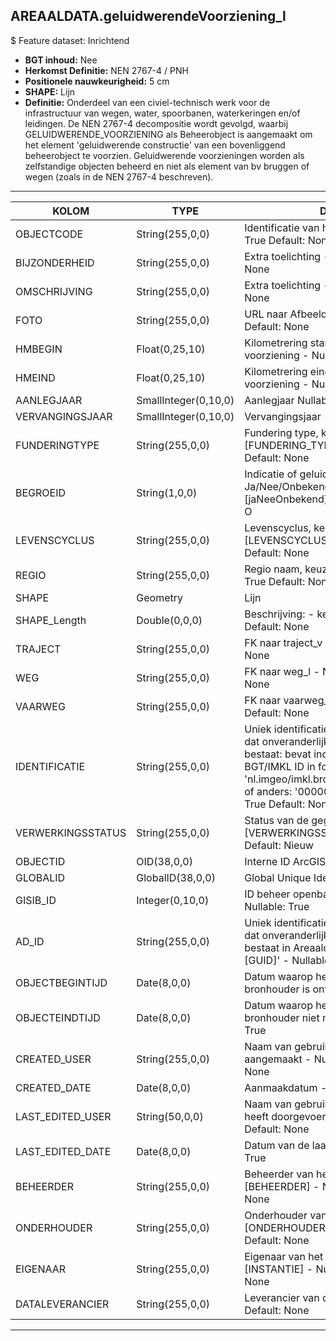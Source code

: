 ﻿## AREAALDATA.geluidwerendeVoorziening_l

$ Feature dataset: Inrichtend

* __BGT inhoud:__ Nee
* __Herkomst Definitie:__ NEN 2767-4 / PNH
* __Positionele nauwkeurigheid:__ 5 cm
* __SHAPE:__ Lijn
* __Definitie:__ Onderdeel van een civiel-technisch werk voor de infrastructuur van wegen, water, spoorbanen, waterkeringen en/of leidingen. De NEN 2767-4 decompositie wordt gevolgd, waarbij GELUIDWERENDE_VOORZIENING als Beheerobject is aangemaakt om het element 'geluidwerende constructie' van een bovenliggend beheerobject te voorzien.
Geluidwerende voorzieningen worden als zelfstandige objecten beheerd en niet als element van bv bruggen of wegen (zoals in de NEN 2767-4 beschreven).


***

|KOLOM                               |TYPE              |DEFINITIE|
|------                              |----              |-----    |
|OBJECTCODE                          |String(255,0,0)     |Identificatie van het object - Nullable: True Default: None|
|BIJZONDERHEID                       |String(255,0,0)     |Extra toelichting - Nullable: True Default: None|
|OMSCHRIJVING                        |String(255,0,0)     |Extra toelichting - Nullable: True Default: None|
|FOTO                                |String(255,0,0)     |URL naar Afbeelding - Nullable: True Default: None||
|HMBEGIN                             |Float(0,25,10)      |Kilometrering start Geluidwerende voorziening - Nullable: True|
|HMEIND                              |Float(0,25,10)      |Kilometrering eind Geluidwerende voorziening - Nullable: True|
|AANLEGJAAR                          |SmallInteger(0,10,0)|Aanlegjaar Nullable: True|
|VERVANGINGSJAAR                     |SmallInteger(0,10,0)|Vervangingsjaar - Nullable: True|
|FUNDERINGTYPE                       |String(255,0,0)     |Fundering type, keuzelijst [FUNDERING_TYPE] - Nullable: True Default: None|
|BEGROEID                            |String(1,0,0)       |Indicatie of geluidsscherm begroeid is: Ja/Nee/Onbekend, keuzelijst [jaNeeOnbekend] Nullable: False Default: O|
|LEVENSCYCLUS                        |String(255,0,0)     |Levenscyclus, keuzelijst [LEVENSCYCLUS] - Nullable: True Default: None|
|REGIO                               |String(255,0,0)     |Regio naam, keuzelijst [REGIO] - Nullable: True Default: None|
|SHAPE                               |Geometry            |Lijn|
|SHAPE_Length                        |Double(0,0,0)       |Beschrijving: - keuzelijst [] Nullable: True Default: None|
|TRAJECT                             |String(255,0,0)     |FK naar traject_v - Nullable: True Default: None|
|WEG                                 |String(255,0,0)     |FK naar weg_l - Nullable: True Default: None|
|VAARWEG                             |String(255,0,0)     |FK naar vaarweg_l - Nullable: True Default: None|
|IDENTIFICATIE                       |String(255,0,0)    |Uniek identificatienummer voor het object dat onveranderlijk is zolang het object bestaat: bevat indien van toepassing BGT/IMKL ID in format 'nl.imgeo/imkl.bronhouderscode.LokaalID' of anders: '00000'.LokaalID - Nullable: True Default: None|
|VERWERKINGSSTATUS                   |String(255,0,0)    |Status van de gegevens, keuzelijst [VERWERKINGSSTATUS] - Nullable: False Default: Nieuw|
|OBJECTID                            |OID(38,0,0)        |Interne ID ArcGIS - Nullable: False|
|GLOBALID                            |GlobalID(38,0,0)   |Global Unique Identifier - Nullable: False|
|GISIB_ID                            |Integer(0,10,0)    |ID beheer openbare ruimte (GISIB) - Nullable: True|
|AD_ID                               |String(255,0,0)    |Uniek identificatienummer voor het object dat onveranderlijk is zolang het object bestaat in Areaaldata: in format 'AD.[GUID]' - Nullable: False Default: None|
|OBJECTBEGINTIJD                     |Date(8,0,0)        |Datum waarop het object bij de bronhouder is ontstaan - Nullable: True|
|OBJECTEINDTIJD                      |Date(8,0,0)        |Datum waarop het object bij de bronhouder niet meer geldig is - Nullable: True|
|CREATED_USER                        |String(255,0,0)    |Naam van gebruiker die de rij heeft aangemaakt - Nullable: True Default: None|
|CREATED_DATE                        |Date(8,0,0)        |Aanmaakdatum - Nullable: True|
|LAST_EDITED_USER                    |String(50,0,0)     |Naam van gebruiker die de laatste mutatie heeft doorgevoerd - Nullable: True Default: None|
|LAST_EDITED_DATE                    |Date(8,0,0)        |Datum van de laatste mutatie - Nullable: True|
|BEHEERDER                           |String(255,0,0)    |Beheerder van het object, keuzelijst [BEHEERDER] - Nullable: True Default: None|
|ONDERHOUDER                         |String(255,0,0)    |Onderhouder van het object, keuzelijst [ONDERHOUDER] - Nullable: True Default: None|
|EIGENAAR                            |String(255,0,0)    |Eigenaar van het object, keuzelijst [INSTANTIE] - Nullable: True Default: None| 
|DATALEVERANCIER                     |String(255,0,0)    |Leverancier van de data - Nullable: True Default: None|


***
